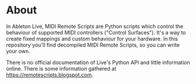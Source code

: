 # About
In Ableton Live, MIDI Remote Scripts are Python scripts which control the behaviour of supported MIDI controllers ("Control Surfaces"). It's a way to create fixed mappings and custom behaviour for your hardware. In this repository you'll find decompiled MIDI Remote Scripts, so you can write your own.

There is no official documentation of Live's Python API and little information online. There is some information gathered at https://remotescripts.blogspot.com.
